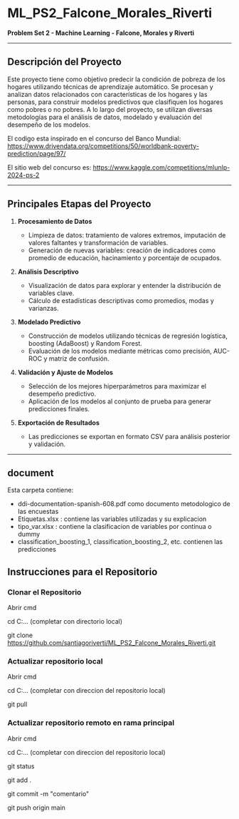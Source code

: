 # ML_PS2_Falcone_Morales_Riverti  
**Problem Set 2 - Machine Learning - Falcone, Morales y Riverti**

---

## Descripción del Proyecto

Este proyecto tiene como objetivo predecir la condición de pobreza de los hogares utilizando técnicas de aprendizaje automático. Se procesan y analizan datos relacionados con características de los hogares y las personas, para construir modelos predictivos que clasifiquen los hogares como pobres o no pobres. A lo largo del proyecto, se utilizan diversas metodologías para el análisis de datos, modelado y evaluación del desempeño de los modelos.

El codigo esta inspirado en el concurso del Banco Mundial: https://www.drivendata.org/competitions/50/worldbank-poverty-prediction/page/97/

El sitio web del concurso es: https://www.kaggle.com/competitions/mlunlp-2024-ps-2

---

## Principales Etapas del Proyecto

1. **Procesamiento de Datos**  
   - Limpieza de datos: tratamiento de valores extremos, imputación de valores faltantes y transformación de variables.  
   - Generación de nuevas variables: creación de indicadores como promedio de educación, hacinamiento y porcentaje de ocupados.  

2. **Análisis Descriptivo**  
   - Visualización de datos para explorar y entender la distribución de variables clave.  
   - Cálculo de estadísticas descriptivas como promedios, modas y varianzas.  

3. **Modelado Predictivo**  
   - Construcción de modelos utilizando técnicas de regresión logística, boosting (AdaBoost) y Random Forest.  
   - Evaluación de los modelos mediante métricas como precisión, AUC-ROC y matriz de confusión.  

4. **Validación y Ajuste de Modelos**  
   - Selección de los mejores hiperparámetros para maximizar el desempeño predictivo.  
   - Aplicación de los modelos al conjunto de prueba para generar predicciones finales.  

5. **Exportación de Resultados**  
   - Las predicciones se exportan en formato CSV para análisis posterior y validación.

---

## document

Esta carpeta contiene:
  - ddi-documentation-spanish-608.pdf como documento metodologico de las encuestas
  - Etiquetas.xlsx : contiene las variables utilizadas y su explicacion
  - tipo_var.xlsx : contiene la clasificacion de variables por continua o dummy
  - classification_boosting_1, classification_boosting_2, etc. contienen las predicciones

## Instrucciones para el Repositorio

### Clonar el Repositorio
Abrir cmd

cd C:... (completar con directorio local)

git clone https://github.com/santiagoriverti/ML_PS2_Falcone_Morales_Riverti.git

### Actualizar repositorio local
Abrir cmd 

cd C:... (completar con direccion del repositorio local)

git pull

### Actualizar repositorio remoto en rama principal
Abrir cmd

cd C:... (completar con direccion del repositorio local)

git status

git add .

git commit -m "comentario"

git push origin main
